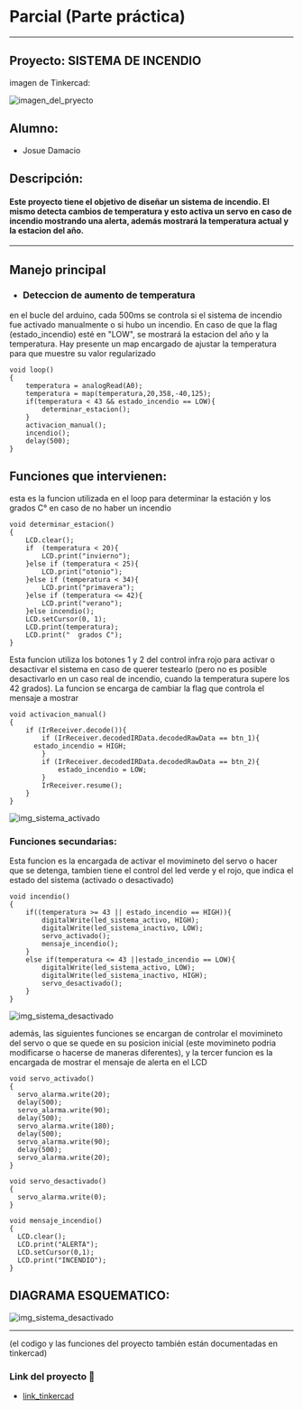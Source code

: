 # Parcial (Parte práctica)
--------------------------------------------------------------
## Proyecto: SISTEMA DE INCENDIO

imagen de Tinkercad:

![imagen_del_pryecto](./fotos/sistema_incendio.jpg)

## Alumno:
* Josue Damacio

## Descripción:
#### Este proyecto tiene el objetivo de diseñar un sistema de incendio. El mismo detecta cambios de temperatura y esto activa un servo en caso de incendio mostrando una alerta, además mostrará la temperatura actual y la estacion del año.
--------------------------------------------------------------

## Manejo principal

* ### Deteccion de aumento de temperatura

en el bucle del arduino, cada 500ms se controla si el sistema de incendio fue activado manualmente o si hubo un incendio. En caso de que la flag (estado_incendio) esté en "LOW", se mostrará la estacion del año y la temperatura. Hay presente un map encargado de ajustar la temperatura para que muestre su valor regularizado

~~~
void loop()
{
    temperatura = analogRead(A0);
    temperatura = map(temperatura,20,358,-40,125);  
  	if(temperatura < 43 && estado_incendio == LOW){
    	determinar_estacion();
	}
  	activacion_manual();
  	incendio();
  	delay(500);
}
~~~


## Funciones que intervienen:

esta es la funcion utilizada en el loop para determinar la estación y los grados C° en caso de no haber un incendio

~~~
void determinar_estacion()
{
  	LCD.clear();
    if  (temperatura < 20){
        LCD.print("invierno");
    }else if (temperatura < 25){
      	LCD.print("otonio");
    }else if (temperatura < 34){
       	LCD.print("primavera");
    }else if (temperatura <= 42){
        LCD.print("verano");
    }else incendio();
  	LCD.setCursor(0, 1);
    LCD.print(temperatura);
  	LCD.print("  grados C");
}
~~~

Esta funcion utiliza los botones 1 y 2 del control infra rojo para activar o desactivar el sistema en caso de querer testearlo (pero no es posible desactivarlo en un caso real de incendio, cuando la temperatura supere los 42 grados). La funcion se encarga de cambiar la flag que controla el mensaje a mostrar

~~~
void activacion_manual()
{
	if (IrReceiver.decode()){
      	if (IrReceiver.decodedIRData.decodedRawData == btn_1){
      estado_incendio = HIGH;
      	}
        if (IrReceiver.decodedIRData.decodedRawData == btn_2){
			estado_incendio = LOW;
      	}
		IrReceiver.resume();
	}
}
~~~

![img_sistema_activado](./fotos/alerta_incendio.jpg)

### Funciones secundarias:

Esta funcion es la encargada de activar el movimineto del servo o hacer que se detenga, tambien tiene el control del led verde y el rojo, que indica el estado del sistema (activado o desactivado)

~~~
void incendio()
{
    if((temperatura >= 43 || estado_incendio == HIGH)){
        digitalWrite(led_sistema_activo, HIGH);
        digitalWrite(led_sistema_inactivo, LOW);
        servo_activado();
        mensaje_incendio();
    }
    else if(temperatura <= 43 ||estado_incendio == LOW){
        digitalWrite(led_sistema_activo, LOW);
        digitalWrite(led_sistema_inactivo, HIGH);
        servo_desactivado();
    }
}
~~~

![img_sistema_desactivado](./fotos/estacion_y_temperatura.jpg)

además, las siguientes funciones se encargan de controlar el movimineto del servo o que se quede en su posicion inicial (este movimineto podria modificarse o hacerse de maneras diferentes), y la tercer funcion es la encargada de mostrar el mensaje de alerta en el LCD

~~~
void servo_activado()
{
  servo_alarma.write(20);
  delay(500);
  servo_alarma.write(90);
  delay(500);
  servo_alarma.write(180);
  delay(500);
  servo_alarma.write(90);
  delay(500);
  servo_alarma.write(20);
}
~~~
~~~
void servo_desactivado()
{
  servo_alarma.write(0);
}
~~~

~~~
void mensaje_incendio()
{
  LCD.clear();
  LCD.print("ALERTA");
  LCD.setCursor(0,1);
  LCD.print("INCENDIO");
}
~~~

## DIAGRAMA ESQUEMATICO:

![img_sistema_desactivado](./fotos/vista_esquizofrenica.jpg)

----------------------


(el codigo y las funciones del proyecto también están documentadas en tinkercad)

### Link del proyecto 🌟
- [link_tinkercad](https://www.tinkercad.com/things/3iVUNYAlANp)